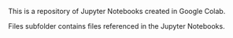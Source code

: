 This is a repository of Jupyter Notebooks created in Google Colab.

Files subfolder contains files referenced in the Jupyter Notebooks.
